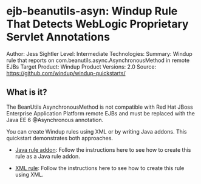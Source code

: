ejb-beanutils-asyn: Windup Rule That Detects WebLogic Proprietary Servlet Annotations
=============================================================================================

Author: Jess Sightler
Level: Intermediate
Technologies: 
Summary: Windup rule that reports on com.beanutils.async.AsynchronousMethod in remote EJBs
Target Product: Windup
Product Versions: 2.0
Source: <https://github.com/windup/windup-quickstarts/>

What is it?
-----------

The BeanUtils AsynchronousMethod is not compatible with Red Hat JBoss Enterprise Application Platform remote EJBs and must be replaced with the Java EE 6 @Asynchronous annotation.

You can create Windup rules using XML or by writing Java addons. This quickstart demonstrates both approaches.

* [Java rule addon](rules-java/README.md): Follow the instructions here to see how to create this rule as a Java rule addon.

* [XML rule](rules-xml/README.md): Follow the instructions here to see how to create this rule using XML.


